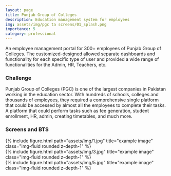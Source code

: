 ```yaml
---
layout: page
title: Punjab Group of Colleges
description: Education management system for employees
img: assets/img/pgc ta screens/01_splash.png
importance: 5
category: professional
---
```


An employee management portal for 300+ employees of Punjab Group of Colleges. The customized-designed allowed separate dashboards and functionality for each specific type of user and provided a wide range of functionalities for the Admin, HR, Teachers, etc.

### Challenge
Punjab Group of Colleges (PGC) is one of the largest companies in Pakistan working in the education sector. With hundreds of schools, colleges and thousands of employees, they required a comprehensive single platform that could be accessed by almost all the employees to complete their tasks. A platform that could perform tasks such as fee generation, student enrollment, HR, admin, creating timetables, and much more. 

### Screens and BTS

<div class="row">
    <div class="col-sm mt-3 mt-md-0">
        {% include figure.html path="assets/img/1.jpg" title="example image" class="img-fluid rounded z-depth-1" %}
    </div>
    <div class="col-sm mt-3 mt-md-0">
        {% include figure.html path="assets/img/3.jpg" title="example image" class="img-fluid rounded z-depth-1" %}
    </div>
    <div class="col-sm mt-3 mt-md-0">
        {% include figure.html path="assets/img/5.jpg" title="example image" class="img-fluid rounded z-depth-1" %}
    </div>
</div>
